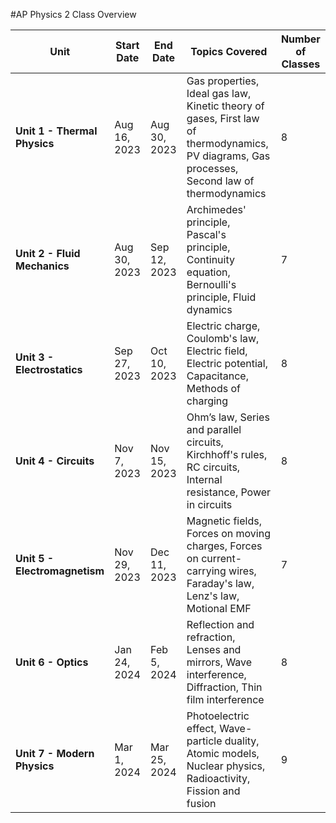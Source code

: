 #AP Physics 2 Class Overview


| **Unit**                | **Start Date**   | **End Date**     | **Topics Covered**                                                                                  | **Number of Classes** |
|-------------------------|------------------|------------------|-----------------------------------------------------------------------------------------------------|-----------------------|
| **Unit 1 - Thermal Physics** | Aug 16, 2023    | Aug 30, 2023    | Gas properties, Ideal gas law, Kinetic theory of gases, First law of thermodynamics, PV diagrams, Gas processes, Second law of thermodynamics | 8                     |
| **Unit 2 - Fluid Mechanics**  | Aug 30, 2023    | Sep 12, 2023    | Archimedes' principle, Pascal's principle, Continuity equation, Bernoulli's principle, Fluid dynamics | 7                     |
| **Unit 3 - Electrostatics**   | Sep 27, 2023    | Oct 10, 2023    | Electric charge, Coulomb's law, Electric field, Electric potential, Capacitance, Methods of charging | 8                     |
| **Unit 4 - Circuits**         | Nov 7, 2023     | Nov 15, 2023    | Ohm’s law, Series and parallel circuits, Kirchhoff's rules, RC circuits, Internal resistance, Power in circuits | 8                     |
| **Unit 5 - Electromagnetism** | Nov 29, 2023    | Dec 11, 2023    | Magnetic fields, Forces on moving charges, Forces on current-carrying wires, Faraday's law, Lenz's law, Motional EMF | 7                     |
| **Unit 6 - Optics**           | Jan 24, 2024    | Feb 5, 2024     | Reflection and refraction, Lenses and mirrors, Wave interference, Diffraction, Thin film interference | 8                     |
| **Unit 7 - Modern Physics**   | Mar 1, 2024     | Mar 25, 2024    | Photoelectric effect, Wave-particle duality, Atomic models, Nuclear physics, Radioactivity, Fission and fusion | 9                     |

